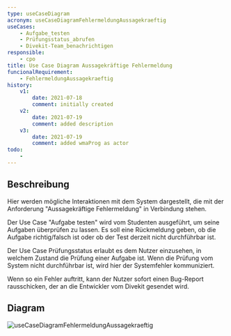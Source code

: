 ```yaml
---
type: useCaseDiagram
acronym: useCaseDiagramFehlermeldungAussagekraeftig
useCases:
    - Aufgabe_testen
    - Prüfungsstatus_abrufen
    - Divekit-Team_benachrichtigen 
responsible: 
    - cpo
title: Use Case Diagram Aussagekräftige Fehlermeldung
funcionalRequirement: 
    - FehlermeldungAussagekraeftig
history:
    v1:
        date: 2021-07-18
        comment: initially created
    v2:
        date: 2021-07-19
        comment: added description
    v3:
        date: 2021-07-19
        comment: added wmaProg as actor 
todo: 
    - 
---
```


## Beschreibung

Hier werden mögliche Interaktionen mit dem System dargestellt, die mit der Anforderung "Aussagekräftige Fehlermeldung"
in Verbindung stehen. 

Der Use Case "Aufgabe testen" wird vom Studenten ausgeführt, um seine Aufgaben überprüfen zu lassen. Es soll eine 
Rückmeldung geben, ob die Aufgabe richtig/falsch ist oder ob der Test derzeit nicht durchführbar ist.

Der Use Case Prüfungsstatus erlaubt es dem Nutzer einzusehen, in welchem Zustand die Prüfung einer Aufgabe ist. Wenn die
Prüfung vom System nicht durchführbar ist, wird hier der Systemfehler kommuniziert.

Wenn so ein Fehler auftritt, kann der Nutzer sofort einen Bug-Report rausschicken, der an die Entwickler vom Divekit
gesendet wird. 

## Diagram

![useCaseDiagramFehlermeldungAussagekraeftig](./diagrams/useCaseAussagekräftigeFehlermeldung.jpg)


